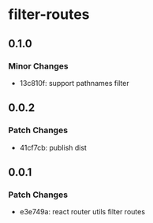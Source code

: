 # filter-routes

## 0.1.0

### Minor Changes

- 13c810f: support pathnames filter

## 0.0.2

### Patch Changes

- 41cf7cb: publish dist

## 0.0.1

### Patch Changes

- e3e749a: react router utils filter routes
